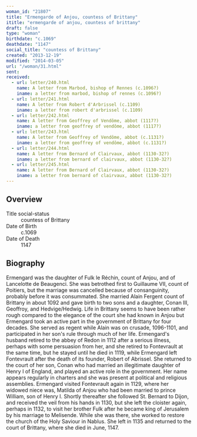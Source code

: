```yaml
---
woman_id: "21807"
title: "Ermengarde of Anjou, countess of Brittany"
ititle: "ermengarde of anjou, countess of brittany"
draft: false
type: "woman"
birthdate: "c.1069"
deathdate: "1147"
social_title: "countess of Brittany"
created: "2013-12-19"
modified: "2014-03-05"
url: "/woman/31.html"
sent:
received:
  - url: letter/240.html
    name: A letter from Marbod, bishop of Rennes (c.1096?)
    iname: a letter from marbod, bishop of rennes (c.1096?)
  - url: letter/241.html
    name: A letter from Robert d'Arbrissel (c.1109)
    iname: a letter from robert d'arbrissel (c.1109)
  - url: letter/242.html
    name: A letter from Geoffrey of Vendôme, abbot (1117?)
    iname: a letter from geoffrey of vendôme, abbot (1117?)
  - url: letter/243.html
    name: A letter from Geoffrey of Vendôme, abbot (c.1131?)
    iname: a letter from geoffrey of vendôme, abbot (c.1131?)
  - url: letter/244.html
    name: A letter from Bernard of Clairvaux, abbot (1130-32?)
    iname: a letter from bernard of clairvaux, abbot (1130-32?)
  - url: letter/245.html
    name: A letter from Bernard of Clairvaux, abbot (1130-32?)
    iname: a letter from bernard of clairvaux, abbot (1130-32?)
---
```

<h2 class="mt-4">Overview</h2><dt>Title social-status</dt><dd>countess of Brittany</dd><dt>Date of Birth</dt><dd>c.1069</dd><dt>Date of Death</dt><dd>1147</dd><h2 class="mt-4">Biography</h2>Ermengard was the daughter of Fulk le Réchin, count of Anjou, and of Lancelotte de Beaugenci.  She was betrothed first to Guillaume VII, count of Poitiers, but the marriage was cancelled because of consanguinity, probably before it was consummated.  She married Alain Fergent count of Brittany in about 1092 and gave birth to two sons and a daughter, Conan III, Geoffroy, and Hedvige/Hedwig.  Life in Brittany seems to have been rather rough compared to the elegance of the court she had known in Anjou but Ermengard took an active part in the government of Brittany for four decades.  She served as regent while Alain was on crusade, 1096-1101, and participated in her son's rule through much of her life. Ermengard's husband retired to the abbey of Redon in 1112 after a serious illness, perhaps with some persuasion from her, and she retired to Fontevrault at the same time, but he stayed until he died in 1119, while Ermengard left Fontevrault after the death of its founder, Robert of Abrissel.  She returned to the court of her son, Conan who had married an illegitimate daughter of Henry I of England, and played an active role in the government.  Her name appears regularly in charters and she was present at political and religious assemblies. Ermengard visited Fontevrault again in 1129, where her widowed niece was, Matilda of Anjou who had been married to prince William, son of Henry I.  Shortly thereafter she followed St. Bernard to Dijon, and received the veil from his hands in 1130, but she left the cloister again, perhaps in 1132, to visit her brother Fulk after he became king of Jerusalem by his marriage to Melisende.  While she was there, she worked to restore the church of the Holy Saviour in Nablus.  She left in 1135 and returned to the court of Brittany, where she died in June, 1147.
